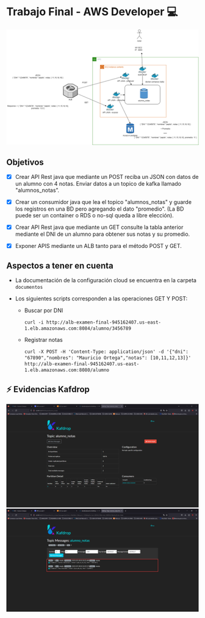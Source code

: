 # Trabajo Final - AWS Developer 💻

<img src="https://github.com/cbcballestas/trabajo-final-aws-developer/blob/main/imagenes/trabajo-final.drawio.png">


## Objetivos
- [x]  Crear API Rest java que mediante un POST reciba un JSON con datos de un alumno con 4 notas. Enviar datos a un topico de kafka llamado "alumnos_notas”.
- [x]  Crear un consumidor java que lea el topico "alumnos_notas" y guarde los registros en una BD pero agregando el dato "promedio". (La BD puede ser un container o RDS o no-sql queda a libre elección).
- [x]  Crear API Rest java que mediante un GET consulte la tabla anterior mediante el DNI de un alumno para obtener sus notas y su promedio.
- [x]  Exponer APIS mediante un ALB tanto para el método POST y GET.



## Aspectos a tener en cuenta

- La documentación de la configuración cloud se encuentra en la carpeta `documentos`

- Los siguientes scripts corresponden a las operaciones GET Y POST:

  - Buscar por DNI

    ```shell
    curl -i http://alb-examen-final-945162407.us-east-1.elb.amazonaws.com:8084/alumno/3456789
    ```
  - Registrar notas

    ```shell
    curl -X POST -H 'Content-Type: application/json' -d '{"dni": "67890","nombres": "Mauricio Ortega","notas": [10,11,12,13]}' http://alb-examen-final-945162407.us-east-1.elb.amazonaws.com:8080/alumno
    ```
## ⚡️ Evidencias Kafdrop
<img src="https://github.com/cbcballestas/trabajo-final-aws-developer/blob/main/imagenes/evidencia-kafdrop-1.png">
<img src="https://github.com/cbcballestas/trabajo-final-aws-developer/blob/main/imagenes/evidencia-kafdrop-2.png">
